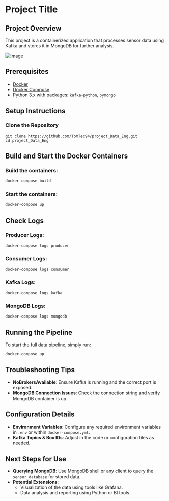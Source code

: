 # Project Title

## Project Overview
This project is a containerized application that processes sensor data using Kafka and stores it in MongoDB for further analysis.

![image](https://github.com/user-attachments/assets/9696d694-65d0-4a69-86ee-6d7b06b0340e)


## Prerequisites
- [Docker](https://www.docker.com/)
- [Docker Compose](https://docs.docker.com/compose/)
- Python 3.x with packages: `kafka-python`, `pymongo`

## Setup Instructions

### Clone the Repository
```
git clone https://github.com/TomTec94/project_Data_Eng.git
cd project_Data_Eng
````
## Build and Start the Docker Containers

### Build the containers:
```bash
docker-compose build
```

### Start the containers:
```bash
docker-compose up
```

## Check Logs

### Producer Logs:
```bash
docker-compose logs producer
```

### Consumer Logs:
```bash
docker-compose logs consumer
```

### Kafka Logs:
```bash
docker-compose logs kafka
```

### MongoDB Logs:
```bash
docker-compose logs mongodb
```

## Running the Pipeline

To start the full data pipeline, simply run:
```bash
docker-compose up
```

## Troubleshooting Tips

- **NoBrokersAvailable**: Ensure Kafka is running and the correct port is exposed.
- **MongoDB Connection Issues**: Check the connection string and verify MongoDB container is up.

## Configuration Details

- **Environment Variables**: Configure any required environment variables in `.env` or within `docker-compose.yml`.
- **Kafka Topics & Box IDs**: Adjust in the code or configuration files as needed.

## Next Steps for Use

- **Querying MongoDB**: Use MongoDB shell or any client to query the `sensor_database` for stored data.
- **Potential Extensions**:
  - Visualization of the data using tools like Grafana.
  - Data analysis and reporting using Python or BI tools.

